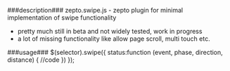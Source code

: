 ###description###
zepto.swipe.js - zepto plugin for minimal implementation of swipe functionality

- pretty much still in beta and not widely tested, work in progress
- a lot of missing functionality like allow page scroll, multi touch etc.

###usage###
    $(selector).swipe({
        status:function (event, phase, direction, distance) {
            //code
        })
    });
